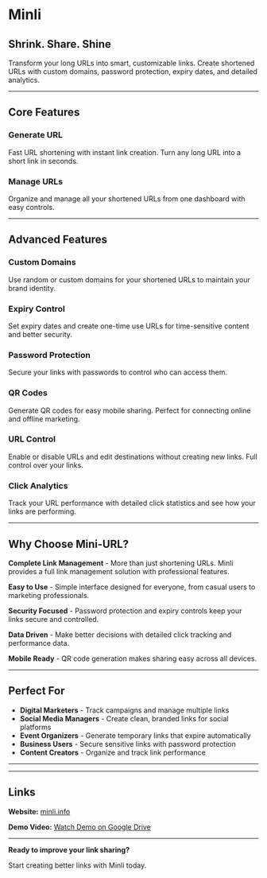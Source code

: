 # Minli

## **Shrink. Share. Shine**

Transform your long URLs into smart, customizable links. Create shortened URLs with custom domains, password protection, expiry dates, and detailed analytics.

---

## Core Features

### **Generate URL** 
Fast URL shortening with instant link creation. Turn any long URL into a short link in seconds.

### **Manage URLs**
Organize and manage all your shortened URLs from one dashboard with easy controls.

---

## Advanced Features

### **Custom Domains**
Use random or custom domains for your shortened URLs to maintain your brand identity.

### **Expiry Control** 
Set expiry dates and create one-time use URLs for time-sensitive content and better security.

### **Password Protection**
Secure your links with passwords to control who can access them.

### **QR Codes**
Generate QR codes for easy mobile sharing. Perfect for connecting online and offline marketing.

### **URL Control**
Enable or disable URLs and edit destinations without creating new links. Full control over your links.

### **Click Analytics**
Track your URL performance with detailed click statistics and see how your links are performing.

---

## Why Choose Mini-URL?

**Complete Link Management** - More than just shortening URLs. Minli provides a full link management solution with professional features.

**Easy to Use** - Simple interface designed for everyone, from casual users to marketing professionals.

**Security Focused** - Password protection and expiry controls keep your links secure and controlled.

**Data Driven** - Make better decisions with detailed click tracking and performance data.

**Mobile Ready** - QR code generation makes sharing easy across all devices.

---

## Perfect For

- **Digital Marketers** - Track campaigns and manage multiple links
- **Social Media Managers** - Create clean, branded links for social platforms  
- **Event Organizers** - Generate temporary links that expire automatically
- **Business Users** - Secure sensitive links with password protection
- **Content Creators** - Organize and track link performance

---

---

## Links

**Website:** [minli.info](https://minli.info)

**Demo Video:** [Watch Demo on Google Drive](https://drive.google.com/file/d/1Yv6wVGsSv7grtgJuSlBf4Ev8m3FlELVJ/view?usp=sharing)

---

**Ready to improve your link sharing?** 

Start creating better links with Minli today.